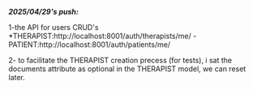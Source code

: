 ***2025/04/29's push:***

1-the API for users CRUD's
      *THERAPIST:http://localhost:8001/auth/therapists/me/
      -PATIENT:http://localhost:8001/auth/patients/me/

2- to facilitate the THERAPIST creation precess (for tests), i sat the documents attribute as optional in the THERAPIST model, we can reset later.
